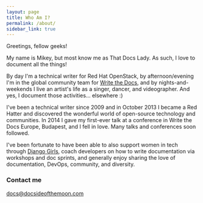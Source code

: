 ```yaml
---
layout: page
title: Who Am I?
permalink: /about/
sidebar_link: true
---
```


Greetings, fellow geeks!

My name is Mikey, but most know me as That Docs Lady. As such, I love to document all the things!

By day I'm a technical writer for Red Hat OpenStack, by afternoon/evening I'm in the global community team for [Write the Docs](http://www.writethedocs.org/), and by nights-and-weekends I live an artist's life as a singer, dancer, and videographer. And yes, I document those activities... elsewhere :)

I've been a technical writer since 2009 and in October 2013 I became a Red Hatter and discovered the wonderful world of open-source technology and communities. In 2014 I gave my first-ever talk at a conference in Write the Docs Europe, Budapest, and I fell in love. Many talks and conferences soon followed.

I've been fortunate to have been able to also support women in tech through [Django Girls](https://djangogirls.org/), coach developers on how to write documentation via workshops and doc sprints, and generally enjoy sharing the love of documentation, DevOps, community, and diversity. 

### Contact me

[docs@docsideofthemoon.com](mailto:docs@docsideofthemoon.com)
